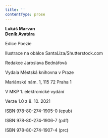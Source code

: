 ```yaml
---
title: ''
contentType: prose
---
```


**Lukáš Marvan  
Deník Avatára**

Edice Poezie

Ilustrace na obálce SantaLiza/Shutterstock.com

Redakce Jaroslava Bednářová

Vydala Městská knihovna v Praze

Mariánské nám. 1, 115 72 Praha 1

V MKP 1. elektronické vydání

Verze 1.0 z 8. 10. 2021

ISBN 978-80-274-1905-0 (epub)

ISBN 978-80-274-1906-7 (pdf)

ISBN 978-80-274-1907-4 (prc)
